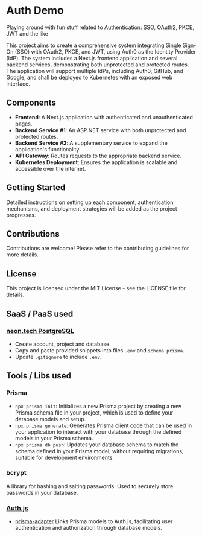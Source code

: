# Auth Demo
Playing around with fun stuff related to Authentication: SSO, OAuth2, PKCE, JWT and the like

This project aims to create a comprehensive system integrating Single Sign-On (SSO) with OAuth2, PKCE, and JWT, using Auth0 as the Identity Provider (IdP). 
The system includes a Next.js frontend application and several backend services, demonstrating both unprotected and protected routes. 
The application will support multiple IdPs, including Auth0, GitHub, and Google, and shall be deployed to Kubernetes with an exposed web interface.


## Components

- **Frontend**: A Next.js application with authenticated and unauthenticated pages.
- **Backend Service #1**: An ASP.NET service with both unprotected and protected routes.
- **Backend Service #2**: A supplementary service to expand the application's functionality.
- **API Gateway**: Routes requests to the appropriate backend service.
- **Kubernetes Deployment**: Ensures the application is scalable and accessible over the internet.

## Getting Started

Detailed instructions on setting up each component, authentication mechanisms, and deployment strategies will be added as the project progresses.

## Contributions

Contributions are welcome! Please refer to the contributing guidelines for more details.

## License

This project is licensed under the MIT License - see the LICENSE file for details.


## SaaS / PaaS used
### [neon.tech PostgreSQL](https://console.neon.tech)
- Create account, project and database.
- Copy and paste provided snippets into files `.env` and `schema.prisma`.
- Update `.gitignore` to include `.env`.


## Tools / Libs used
### Prisma
- `npx prisma init`: Initializes a new Prisma project by creating a new Prisma schema file in your project, which is used to define your database models and setup.
- `npx prisma generate`: Generates Prisma client code that can be used in your application to interact with your database through the defined models in your Prisma schema.
- `npx prisma db push`: Updates your database schema to match the schema defined in your Prisma model, without requiring migrations; suitable for development environments.

### bcrypt
A library for hashing and salting passwords. Used to securely store passwords in your database.


### [Auth.js](https://authjs.dev)
- [prisma-adapter](https://authjs.dev/reference/adapter/prisma)
Links Prisma models to Auth.js, facilitating user authentication and authorization through database models.




